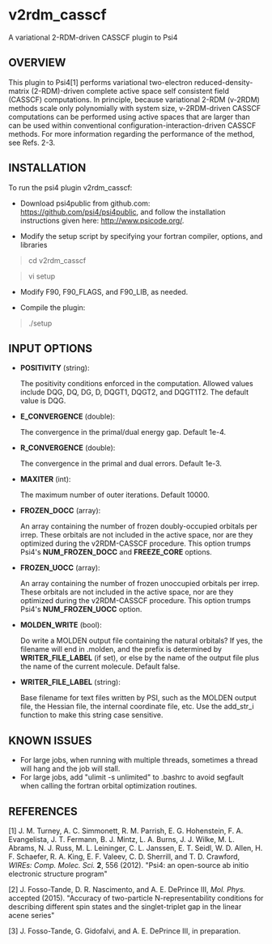 # v2rdm_casscf
A variational 2-RDM-driven CASSCF plugin to Psi4

OVERVIEW
---

This plugin to Psi4[1] performs variational two-electron reduced-density-matrix (2-RDM)-driven complete active space self consistent field (CASSCF) computations.  In principle, because  variational 2-RDM (v-2RDM) methods scale only polynomially with system size, v-2RDM-driven CASSCF computations can be performed using active spaces that are larger than can be used within conventional configuration-interaction-driven CASSCF methods.  For more information regarding the performance of the method, see Refs. 2-3.

INSTALLATION
---

To run the psi4 plugin v2rdm_casscf:

* Download psi4public from github.com: https://github.com/psi4/psi4public, and follow the installation instructions given here: http://www.psicode.org/.

*  Modify the setup script by specifying your fortran compiler, options, and libraries

  > cd v2rdm_casscf
  
  > vi setup

*  Modify F90, F90_FLAGS, and F90_LIB, as needed.

*  Compile the plugin:

  > ./setup

INPUT OPTIONS
---
* **POSITIVITY** (string):

    The positivity conditions enforced in the computation.  Allowed values include DQG, DQ, DG, D, DQGT1, DQGT2, and DQGT1T2.  The default value is DQG.

* **E_CONVERGENCE** (double):

    The convergence in the primal/dual energy gap.  Default 1e-4.

* **R_CONVERGENCE** (double):

    The convergence in the primal and dual errors. Default 1e-3.

* **MAXITER** (int):

    The maximum number of outer iterations.  Default 10000.

* **FROZEN_DOCC** (array):

    An array containing the number of frozen doubly-occupied orbitals per
    irrep.  These orbitals are not included in the active space, nor are
    they optimized during the v2RDM-CASSCF procedure.  This option trumps
    Psi4's **NUM_FROZEN_DOCC** and **FREEZE_CORE** options.

* **FROZEN_UOCC** (array):

    An array containing the number of frozen unoccupied orbitals per
    irrep.  These orbitals are not included in the active space, nor are
    they optimized during the v2RDM-CASSCF procedure.  This option trumps
    Psi4's **NUM_FROZEN_UOCC** option.

* **MOLDEN_WRITE** (bool):

    Do write a MOLDEN output file containing the natural orbitals?  If yes, the filename will end in .molden, and the prefix is determined by **WRITER_FILE_LABEL** (if set), or else by the name of the output file plus the name of the current molecule.  Default false.

* **WRITER_FILE_LABEL** (string):

    Base filename for text files written by PSI, such as the MOLDEN output file, the Hessian file, the internal coordinate file, etc. Use the add_str_i function to make this string case sensitive.

KNOWN ISSUES
---

* For large jobs, when running with multiple threads, sometimes a thread will hang and the job will stall.
* For large jobs, add "ulimit -s unlimited" to .bashrc to avoid segfault when calling the fortran orbital optimization routines.

REFERENCES
---

[1] J. M. Turney, A. C. Simmonett, R. M. Parrish, E. G. Hohenstein, F. A. Evangelista, J. T. Fermann, B. J.  Mintz, L. A. Burns, J. J. Wilke, M. L. Abrams, N. J. Russ, M. L. Leininger, C. L. Janssen, E. T. Seidl, W. D. Allen, H. F. Schaefer, R. A. King, E. F. Valeev, C. D. Sherrill, and T. D. Crawford, *WIREs: Comp. Molec. Sci.* **2**, 556 (2012). "Psi4: an open-source ab initio electronic structure program"

[2] J. Fosso-Tande, D. R. Nascimento, and A. E. DePrince III, *Mol. Phys.* accepted (2015). "Accuracy of two-particle N-representability conditions for describing different spin states and the singlet-triplet gap in the linear acene series"

[3] J. Fosso-Tande, G. Gidofalvi, and A. E. DePrince III, in preparation.
